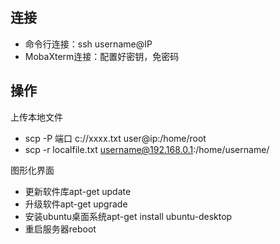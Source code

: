 ## 连接

*   命令行连接：ssh username@IP
*   MobaXterm连接：配置好密钥，免密码

## 操作

上传本地文件

*   scp -P 端口 c://xxxx.txt user@ip:/home/root
*   scp -r localfile.txt username@192.168.0.1:/home/username/

图形化界面

*   更新软件库apt-get update
*   升级软件apt-get upgrade
*   安装ubuntu桌面系统apt-get install ubuntu-desktop
*   重启服务器reboot